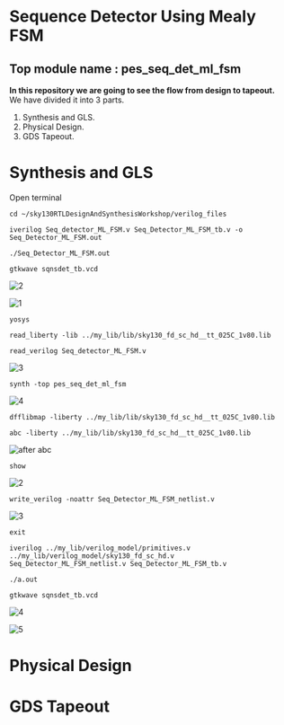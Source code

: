 # Sequence Detector Using Mealy FSM
## Top module name : pes_seq_det_ml_fsm

**In this repository we are going to see the flow from design to tapeout.**<br>
We have divided it into 3 parts.
1. Synthesis and GLS.
2. Physical Design.
3. GDS Tapeout.

# Synthesis and GLS
Open terminal
```
cd ~/sky130RTLDesignAndSynthesisWorkshop/verilog_files
```
```
iverilog Seq_detector_ML_FSM.v Seq_Detector_ML_FSM_tb.v -o Seq_Detector_ML_FSM.out
```
```
./Seq_Detector_ML_FSM.out 
```
```
gtkwave sqnsdet_tb.vcd
```
![2](https://github.com/vamsi-2312/pes_seq_det_ml_fsm/assets/142248038/836c1b94-475c-4f88-b1e2-0c23efede492)

![1](https://github.com/vamsi-2312/pes_seq_det_ml_fsm/assets/142248038/fe72c7e4-61fa-47c8-885f-3bf2cf00711d)

```
yosys
```
```
read_liberty -lib ../my_lib/lib/sky130_fd_sc_hd__tt_025C_1v80.lib 
```
```
read_verilog Seq_detector_ML_FSM.v
```
![3](https://github.com/vamsi-2312/pes_seq_det_ml_fsm/assets/142248038/04dbea6b-13e1-4dd9-b956-769c9940f588)

```
synth -top pes_seq_det_ml_fsm
```
![4](https://github.com/vamsi-2312/pes_seq_det_ml_fsm/assets/142248038/ef9c1a11-62f8-4304-8d22-c13c92a94af3)

```
dfflibmap -liberty ../my_lib/lib/sky130_fd_sc_hd__tt_025C_1v80.lib
```
```
abc -liberty ../my_lib/lib/sky130_fd_sc_hd__tt_025C_1v80.lib
```
![after abc](https://github.com/vamsi-2312/pes_seq_det_ml_fsm/assets/142248038/61204c6e-9edb-4895-bdad-5507add7fee5)

```
show
```
![2](https://github.com/vamsi-2312/pes_seq_det_ml_fsm/assets/142248038/f8088dbf-8026-4b5d-a6bc-a33b305e788a)

```
write_verilog -noattr Seq_Detector_ML_FSM_netlist.v
```
![3](https://github.com/vamsi-2312/pes_seq_det_ml_fsm/assets/142248038/5e441837-a644-4ed0-9cd1-08b36906d48c)

```
exit
```
```
iverilog ../my_lib/verilog_model/primitives.v ../my_lib/verilog_model/sky130_fd_sc_hd.v Seq_Detector_ML_FSM_netlist.v Seq_Detector_ML_FSM_tb.v
```
```
./a.out
```
```
gtkwave sqnsdet_tb.vcd
```
![4](https://github.com/vamsi-2312/pes_seq_det_ml_fsm/assets/142248038/3c7300dc-c351-4ecd-b1ae-91ebae311d0c)

![5](https://github.com/vamsi-2312/pes_seq_det_ml_fsm/assets/142248038/3f584b06-0f44-4f67-8dda-f89b61badd3c)

# Physical Design

# GDS Tapeout
